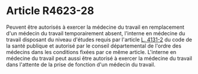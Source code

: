 # Article R4623-28

Peuvent être autorisés à exercer la médecine du travail en remplacement d'un médecin du travail temporairement absent, l'interne en médecine du travail disposant du niveau d'études requis par l'article [L. 4131-2][1] du code de la santé publique et autorisé par le conseil départemental de l'ordre des médecins dans les conditions fixées par ce même article. L'interne en médecine du travail peut aussi être autorisé à exercer la médecine du travail dans l'attente de la prise de fonction d'un médecin du travail.

 [1]: /affichCodeArticle.do?cidTexte=LEGITEXT000006072665&idArticle=LEGIARTI000006688814&dateTexte=&categorieLien=cid